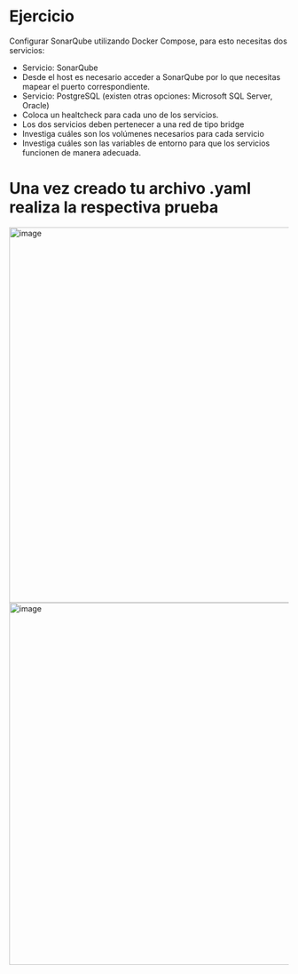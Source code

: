 # Ejercicio
Configurar SonarQube utilizando Docker Compose, para esto necesitas dos servicios:
- Servicio: SonarQube
- Desde el host es necesario acceder a SonarQube por lo que necesitas mapear el puerto correspondiente.
- Servicio: PostgreSQL (existen otras opciones: Microsoft SQL Server, Oracle)
- Coloca un healtcheck para cada uno de los servicios.
- Los dos servicios deben pertenecer a una red de tipo bridge
- Investiga cuáles son los volúmenes necesarios para cada servicio
- Investiga cuáles son las variables de entorno para que los servicios funcionen de manera adecuada.
  
# Una vez creado tu archivo .yaml realiza la respectiva prueba 
<img width="1597" height="676" alt="image" src="https://github.com/user-attachments/assets/5ada3bcc-0be5-4d30-8959-bf8678438f8f" />

<img width="1599" height="652" alt="image" src="https://github.com/user-attachments/assets/f932939d-ad51-43ab-90fc-4c6891f535bf" />

